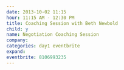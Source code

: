 ```yaml
---
date: 2013-10-02 11:15
hour: 11:15 AM - 12:30 PM
title: Coaching Session with Beth Newbold
child: y
name: Negotiation Coaching Session
company: 
categories: day1 eventbrite
expand: 
eventbrite: 8106993235
---
```

